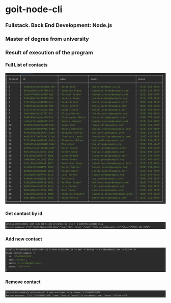 # goit-node-cli

### Fullstack. Back End Development: Node.js

### Master of degree from university

### Result of execution of the program
#### Full List of contacts
![contactslist](doc/contacts_list.png)

#### Get contact by id
![getcontact](doc/get_by_id.png)

#### Add new contact
![addcontact](doc/add_new.png)

#### Remove contact
![removecontact](doc/remove.png)